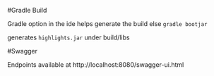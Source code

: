 #Gradle Build

Gradle option in the ide helps generate the build
else 
````gradle bootjar```` 

generates ````highlights.jar```` under build/libs

#Swagger
 
Endpoints available at http://localhost:8080/swagger-ui.html
